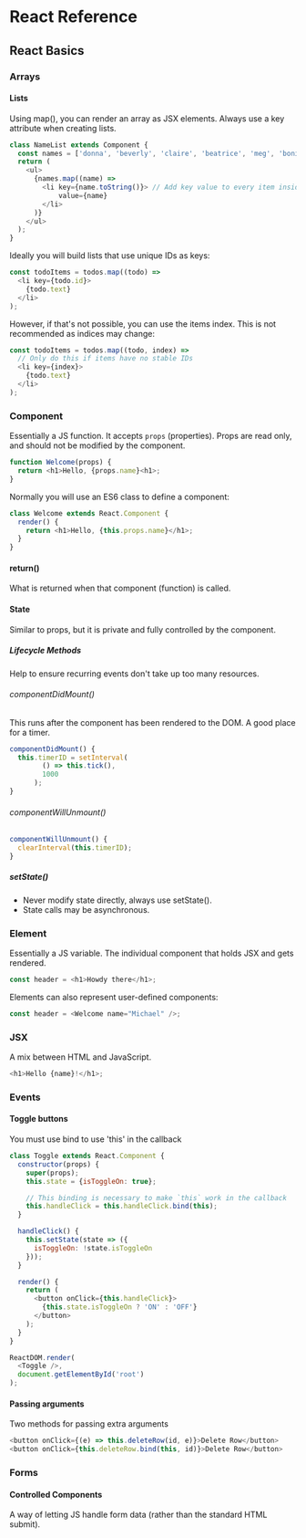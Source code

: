 # React Reference

## React Basics
### Arrays
#### Lists
Using map(), you can render an array as JSX elements. Always use a key attribute when creating lists.
```javascript
class NameList extends Component {
  const names = ['donna', 'beverly', 'claire', 'beatrice', 'meg', 'bonita'];
  return (
    <ul>
      {names.map((name) =>
        <li key={name.toString()}> // Add key value to every item inside `map`
            value={name}
        </li>
      )}
    </ul>
  );
}
```
Ideally you will build lists that use unique IDs as keys:
```javascript
const todoItems = todos.map((todo) =>
  <li key={todo.id}>
    {todo.text}
  </li>
);
```
However, if that's not possible, you can use the items index. This is not recommended as indices may change:
```JavaScript
const todoItems = todos.map((todo, index) =>
  // Only do this if items have no stable IDs
  <li key={index}>
    {todo.text}
  </li>
);
```

### Component
Essentially a JS function. It accepts `props` (properties). Props are read only, and should not be modified by the component.
```javascript
function Welcome(props) {
  return <h1>Hello, {props.name}<h1>;
}
```
Normally you will use an ES6 class to define a component:
```javascript
class Welcome extends React.Component {
  render() {
    return <h1>Hello, {this.props.name}</h1>;
  }
}
```
#### return()
What is returned when that component (function) is called.

#### State
Similar to props, but it is private and fully controlled by the component.

##### Lifecycle Methods
Help to ensure recurring events don't take up too many resources.
###### componentDidMount()
This runs after the component has been rendered to the DOM. A good place for a timer.
```javascript
componentDidMount() {
  this.timerID = setInterval(
        () => this.tick(),
        1000
      );
}
```
###### componentWillUnmount()
```javascript
componentWillUnmount() {
  clearInterval(this.timerID);
}
```
##### setState()
* Never modify state directly, always use  setState().
* State calls may be asynchronous.
### Element
Essentially a JS variable. The individual component that holds JSX and gets rendered.  
```JavaScript
const header = <h1>Howdy there</h1>;
```
Elements can also represent user-defined components:
```JavaScript
const header = <Welcome name="Michael" />;
```

### JSX
A mix between HTML and JavaScript.  
```javascript
<h1>Hello {name}!</h1>;
```

### Events
#### Toggle buttons
You must use bind to use 'this' in the callback
```JavaScript
class Toggle extends React.Component {
  constructor(props) {
    super(props);
    this.state = {isToggleOn: true};

    // This binding is necessary to make `this` work in the callback
    this.handleClick = this.handleClick.bind(this);
  }

  handleClick() {
    this.setState(state => ({
      isToggleOn: !state.isToggleOn
    }));
  }

  render() {
    return (
      <button onClick={this.handleClick}>
        {this.state.isToggleOn ? 'ON' : 'OFF'}
      </button>
    );
  }
}

ReactDOM.render(
  <Toggle />,
  document.getElementById('root')
);
```

#### Passing arguments
Two methods for passing extra arguments
```javascript
<button onClick={(e) => this.deleteRow(id, e)}>Delete Row</button>
<button onClick={this.deleteRow.bind(this, id)}>Delete Row</button>
```
### Forms
#### Controlled Components
A way of letting JS handle form data (rather than the standard HTML submit).
